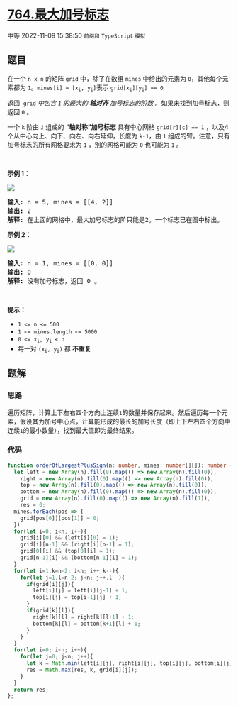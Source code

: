 # [764.最大加号标志](https://leetcode.cn/problems/largest-plus-sign)
<span class="diff diff-medium">中等</span>
2022-11-09 15:38:50 `前缀和` `TypeScript` `模拟`
## 题目
<p>在一个 <code>n x n</code> 的矩阵&nbsp;<code>grid</code>&nbsp;中，除了在数组&nbsp;<code>mines</code>&nbsp;中给出的元素为&nbsp;<code>0</code>，其他每个元素都为&nbsp;<code>1</code>。<code>mines[i] = [x<sub>i</sub>, y<sub>i</sub>]</code>表示&nbsp;<code>grid[x<sub>i</sub>][y<sub>i</sub>] == 0</code></p>

<p>返回 <em>&nbsp;</em><code>grid</code><em> 中包含&nbsp;<code>1</code>&nbsp;的最大的 <strong>轴对齐</strong> 加号标志的阶数</em> 。如果未找到加号标志，则返回 <code>0</code> 。</p>

<p>一个&nbsp;<code>k</code>&nbsp;阶由&nbsp;<em><code>1</code></em>&nbsp;组成的 <strong>“轴对称”加号标志</strong> 具有中心网格&nbsp;<code>grid[r][c] == 1</code>&nbsp;，以及4个从中心向上、向下、向左、向右延伸，长度为&nbsp;<code>k-1</code>，由&nbsp;<code>1</code>&nbsp;组成的臂。注意，只有加号标志的所有网格要求为 <code>1</code> ，别的网格可能为 <code>0</code> 也可能为 <code>1</code> 。</p>

<p>&nbsp;</p>

<p><strong>示例 1：</strong></p>

<p><img src="https://assets.leetcode.com/uploads/2021/06/13/plus1-grid.jpg" /></p>

<pre>
<strong>输入:</strong> n = 5, mines = [[4, 2]]
<strong>输出:</strong> 2
<strong>解释: </strong>在上面的网格中，最大加号标志的阶只能是2。一个标志已在图中标出。
</pre>

<p><strong>示例 2：</strong></p>

<p><img src="https://assets.leetcode.com/uploads/2021/06/13/plus2-grid.jpg" /></p>

<pre>
<strong>输入:</strong> n = 1, mines = [[0, 0]]
<strong>输出:</strong> 0
<strong>解释: </strong>没有加号标志，返回 0 。
</pre>

<p>&nbsp;</p>

<p><strong>提示：</strong></p>

<ul>
  <li><code>1 &lt;= n &lt;= 500</code></li>
  <li><code>1 &lt;= mines.length &lt;= 5000</code></li>
  <li><code>0 &lt;= x<sub>i</sub>, y<sub>i</sub>&nbsp;&lt; n</code></li>
  <li>每一对&nbsp;<code>(x<sub>i</sub>, y<sub>i</sub>)</code>&nbsp;都 <strong>不重复</strong>​​​​​​​</li>
</ul>


## 题解
### 思路
遍历矩阵，计算上下左右四个方向上连续`1`的数量并保存起来。然后遍历每一个元素，假设其为加号中心点，计算能形成的最长的加号长度（即上下左右四个方向中连续`1`的最小数量），找到最大值即为最终结果。

### 代码
```typescript
function orderOfLargestPlusSign(n: number, mines: number[][]): number {
  let left = new Array(n).fill(0).map(() => new Array(n).fill(0)),
    right = new Array(n).fill(0).map(() => new Array(n).fill(0)),
    top = new Array(n).fill(0).map(() => new Array(n).fill(0)),
    bottom = new Array(n).fill(0).map(() => new Array(n).fill(0)),
    grid = new Array(n).fill(0).map(() => new Array(n).fill(1)),
    res = 0;
  mines.forEach(pos => {
    grid[pos[0]][pos[1]] = 0;
  })
  for(let i=0; i<n; i++){
    grid[i][0] && (left[i][0] = 1);
    grid[i][n-1] && (right[i][n-1] = 1);
    grid[0][i] && (top[0][i] = 1);
    grid[n-1][i] && (bottom[n-1][i] = 1);
  }
  for(let i=1,k=n-2; i<n; i++,k--){
    for(let j=1,l=n-2; j<n; j++,l--){
      if(grid[i][j]){
        left[i][j] = left[i][j-1] + 1;
        top[i][j] = top[i-1][j] + 1;
      }
      if(grid[k][l]){
        right[k][l] = right[k][l+1] + 1;
        bottom[k][l] = bottom[k+1][l] + 1;
      }
    }
  }
  for(let i=0; i<n; i++){
    for(let j=0; j<n; j++){
      let k = Math.min(left[i][j], right[i][j], top[i][j], bottom[i][j]);
      res = Math.max(res, k, grid[i][j]);
    }
  }
  return res;
};
```
